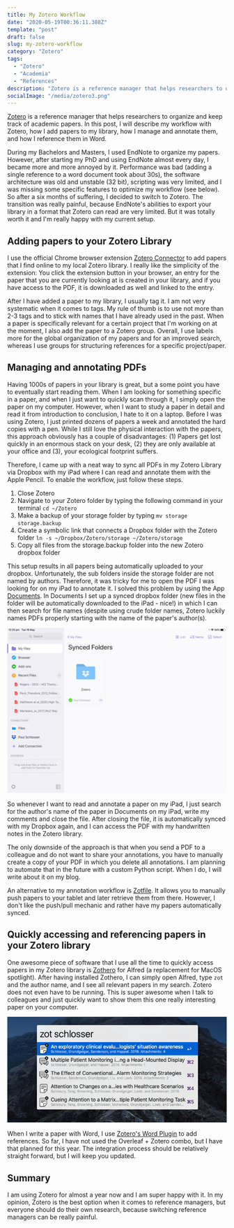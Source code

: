 ```yaml
---
title: My Zotero Workflow
date: "2020-05-19T00:36:11.388Z"
template: "post"
draft: false
slug: my-zotero-workflow
category: "Zotero"
tags:
  - "Zotero"
  - "Academia"
  - "References"
description: "Zotero is a reference manager that helps researchers to organize and keep track of academic papers. In this post, I will describe my workflow with Zotero, how I add papers to my library, how I manage and annotate them, and how I reference them in Word."
socialImage: "/media/zotero3.png"
--- 
```


[Zotero](https://www.zotero.org/) is a reference manager that helps researchers to organize and keep track of academic papers. In this post, I will describe my workflow with Zotero, how I add papers to my library, how I manage and annotate them, and how I reference them in Word.

During my Bachelors and Masters, I used EndNote to organize my papers. However, after starting my PhD and using EndNote almost every day, I became more and more annoyed by it. Performance was bad (adding a single reference to a word document took about 30s), the software architecture was old and unstable (32 bit), scripting was very limited, and I was missing some specific features to optimize my workflow (see below). So after a six months of suffering, I decided to switch to Zotero. The transition was really painful, because EndNote's abilities to export your library in a format that Zotero can read are very limited. But it was totally worth it and I'm really happy with my current setup.

## Adding papers to your Zotero Library

I use the official Chrome browser extension [Zotero Connector](https://chrome.google.com/webstore/detail/zotero-connector/ekhagklcjbdpajgpjgmbionohlpdbjgc) to add papers that I find online to my local Zotero library. I really like the simplicity of the extension: You click the extension button in your browser, an entry for the paper that you are currently looking at is created in your library, and if you have access to the PDF, it is downloaded as well and linked to the entry.

After I have added a paper to my library, I usually tag it. I am not very systematic when it comes to tags. My rule of thumb is to use not more than 2-3 tags and to stick with names that I have already used in the past. When a paper is specifically relevant for a certain project that I'm working on at the moment, I also add the paper to a Zotero group. Overall, I use labels more for the global organization of my papers and for an improved search, whereas I use groups for structuring references for a specific project/paper.

## Managing and annotating PDFs

Having 1000s of papers in your library is great, but a some point you have to eventually start reading them. When I am looking for something specific in a paper, and when I just want to quickly scan through it, I simply open the paper on my computer. However, when I want to study a paper in detail and read it from introduction to conclusion, I hate to it on a laptop. Before I was using Zotero, I just printed dozens of papers a week and annotated the hard copies with a pen. While I still love the physical interaction with the papers, this approach obviously has a couple of disadvantages: (1) Papers get lost quickly in an enormous stack on your desk, (2) they are only available at your office and (3), your ecological footprint suffers.

Therefore, I came up with a neat way to sync all PDFs in my Zotero Library via Dropbox with my iPad where I can read and annotate them with the Apple Pencil. To enable the workflow, just follow these steps.

1. Close Zotero
2. Navigate to your Zotero folder by typing the following command in your terminal `cd ~/Zotero`
3. Make a backup of your storage folder by typing `mv storage storage.backup`
4. Create a symbolic link that connects a Dropbox folder with the Zotero folder `ln -s ~/Dropbox/Zotero/storage ~/Zotero/storage`
5. Copy all files from the storage.backup folder into the new Zotero dropbox folder

This setup results in all papers being automatically uploaded to your dropbox. Unfortunately, the sub folders inside the storage folder are not named by authors. Therefore, it was tricky for me to open the PDF I was looking for on my iPad to annotate it. I solved this problem by using the App [Documents](https://apps.apple.com/us/app/documents-by-readdle/id364901807). In Documents I set up a synced dropbox folder (new files in the folder will be automatically downloaded to the iPad - nice!) in which I can then search for file names (despite using crude folder names, Zotero luckily names PDFs properly starting with the name of the paper's author(s).

![zotero2.png](/media/zotero2.jpeg)

So whenever I want to read and annotate a paper on my iPad, I just search for the author's name of the paper in Documents on my iPad, write my comments and close the file. After closing the file, it is automatically synced with my Dropbox again, and I can access the PDF with my handwritten notes in the Zotero library.

The only downside of the approach is that when you send a PDF to a colleague and do not want to share your annotations, you have to manually create a copy of your PDF in which you delete all annotations. I am planning to automate that in the future with a custom Python script. When I do, I will write about it on my blog.

An alternative to my annotation workflow is [Zotfile](http://zotfile.com/). It allows you to manually push papers to your tablet and later retrieve them from there. However, I don't like the push/pull mechanic and rather have my papers automatically synced.

## Quickly accessing and referencing papers in your Zotero library
One awesome piece of software that I use all the time to quickly access papers in my Zotero library is [Zothero](https://github.com/deanishe/zothero) for Alfred (a replacement for MacOS spotlight). After having installed Zothero, I can simply open Alfred, type `zot` and the author name, and I see all relevant papers in my search. Zotero does not even have to be running. This is super awesome when I talk to colleagues and just quickly want to show them this one really interesting paper on your computer.

![zotero3.png](/media/zotero3.png)

When I write a paper with Word, I use [Zotero's Word Plugin](https://www.zotero.org/support/word_processor_plugin_installation) to add references. So far, I have not used the Overleaf + Zotero combo, but I have that planned for this year. The integration process should be relatively straight forward, but I will keep you updated.

## Summary
I am using Zotero for almost a year now and I am super happy with it. In my opinion, Zotero is the best option when it comes to reference managers, but everyone should do their own research, because switching reference managers can be really painful.